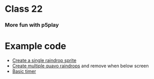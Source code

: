 # Class 22

### More fun with p5play

# Example code

* [Create a single raindrop sprite](http://alpha.editor.p5js.org/2sman/sketches/SyjiRgalf)
* [Create multiple quavo raindrops](http://alpha.editor.p5js.org/2sman/sketches/SyiBz-6ez) and remove when below screen
* [Basic timer](http://alpha.editor.p5js.org/2sman/sketches/ry3eS_cgG)
